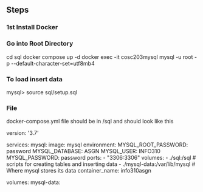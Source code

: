 ## Steps

### 1st Install Docker
### Go into Root Directory
cd sql
docker compose up -d
docker exec -it cosc203mysql mysql -u root -p --default-character-set=utf8mb4

### To load insert data

mysql> source sql/setup.sql



### File
docker-compose.yml file should be in /sql and should look like this

version: '3.7'

services:
  mysql:
    image: mysql
    environment:
      MYSQL_ROOT_PASSWORD: password
      MYSQL_DATABASE: ASGN
      MYSQL_USER: INFO310
      MYSQL_PASSWORD: password
    ports:
      - "3306:3306"
    volumes:
      - ./sql:/sql # scripts for creating tables and inserting data
      - ./mysql-data:/var/lib/mysql # Where mysql stores its data
    container_name: info310asgn

volumes:
  mysql-data: 



